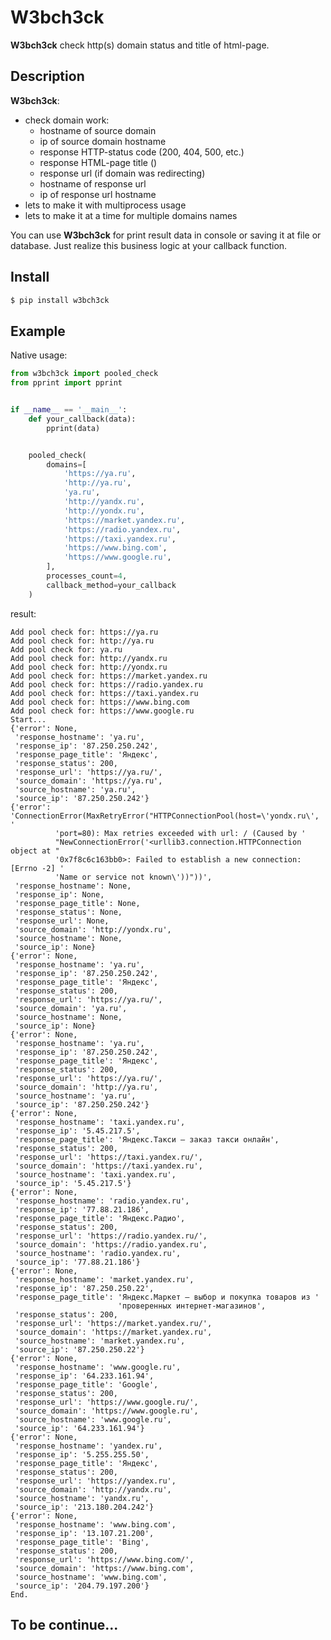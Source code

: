 # W3bch3ck

**W3bch3ck** check http(s) domain status and title of html-page.

## Description

**W3bch3ck**:
 - check domain work: 
   - hostname of source domain
   - ip of source domain hostname
   - response HTTP-status code (200, 404, 500, etc.)
   - response HTML-page title (<title>...</title>)
   - response url (if domain was redirecting)
   - hostname of response url
   - ip of response url hostname
 - lets to make it with multiprocess usage
 - lets to make it at a time for multiple domains names

You can use **W3bch3ck** for print result data in console or saving it at file or database.
Just realize this business logic at your callback function.

## Install

```bash
$ pip install w3bch3ck
```

## Example

Native usage:

```python
from w3bch3ck import pooled_check
from pprint import pprint


if __name__ == '__main__':
    def your_callback(data):
        pprint(data)


    pooled_check(
        domains=[
            'https://ya.ru',
            'http://ya.ru',
            'ya.ru',
            'http://yandx.ru',
            'http://yondx.ru',
            'https://market.yandex.ru',
            'https://radio.yandex.ru',
            'https://taxi.yandex.ru',
            'https://www.bing.com',
            'https://www.google.ru',
        ],
        processes_count=4,
        callback_method=your_callback
    )
```

result:

```text
Add pool check for: https://ya.ru
Add pool check for: http://ya.ru
Add pool check for: ya.ru
Add pool check for: http://yandx.ru
Add pool check for: http://yondx.ru
Add pool check for: https://market.yandex.ru
Add pool check for: https://radio.yandex.ru
Add pool check for: https://taxi.yandex.ru
Add pool check for: https://www.bing.com
Add pool check for: https://www.google.ru
Start...
{'error': None,
 'response_hostname': 'ya.ru',
 'response_ip': '87.250.250.242',
 'response_page_title': 'Яндекс',
 'response_status': 200,
 'response_url': 'https://ya.ru/',
 'source_domain': 'https://ya.ru',
 'source_hostname': 'ya.ru',
 'source_ip': '87.250.250.242'}
{'error': 'ConnectionError(MaxRetryError("HTTPConnectionPool(host=\'yondx.ru\', '
          'port=80): Max retries exceeded with url: / (Caused by '
          "NewConnectionError('<urllib3.connection.HTTPConnection object at "
          '0x7f8c6c163bb0>: Failed to establish a new connection: [Errno -2] '
          'Name or service not known\'))"))',
 'response_hostname': None,
 'response_ip': None,
 'response_page_title': None,
 'response_status': None,
 'response_url': None,
 'source_domain': 'http://yondx.ru',
 'source_hostname': None,
 'source_ip': None}
{'error': None,
 'response_hostname': 'ya.ru',
 'response_ip': '87.250.250.242',
 'response_page_title': 'Яндекс',
 'response_status': 200,
 'response_url': 'https://ya.ru/',
 'source_domain': 'ya.ru',
 'source_hostname': None,
 'source_ip': None}
{'error': None,
 'response_hostname': 'ya.ru',
 'response_ip': '87.250.250.242',
 'response_page_title': 'Яндекс',
 'response_status': 200,
 'response_url': 'https://ya.ru/',
 'source_domain': 'http://ya.ru',
 'source_hostname': 'ya.ru',
 'source_ip': '87.250.250.242'}
{'error': None,
 'response_hostname': 'taxi.yandex.ru',
 'response_ip': '5.45.217.5',
 'response_page_title': 'Яндекс.Такси — заказ такси онлайн',
 'response_status': 200,
 'response_url': 'https://taxi.yandex.ru/',
 'source_domain': 'https://taxi.yandex.ru',
 'source_hostname': 'taxi.yandex.ru',
 'source_ip': '5.45.217.5'}
{'error': None,
 'response_hostname': 'radio.yandex.ru',
 'response_ip': '77.88.21.186',
 'response_page_title': 'Яндекс.Радио',
 'response_status': 200,
 'response_url': 'https://radio.yandex.ru/',
 'source_domain': 'https://radio.yandex.ru',
 'source_hostname': 'radio.yandex.ru',
 'source_ip': '77.88.21.186'}
{'error': None,
 'response_hostname': 'market.yandex.ru',
 'response_ip': '87.250.250.22',
 'response_page_title': 'Яндекс.Маркет — выбор и покупка товаров из '
                        'проверенных интернет-магазинов',
 'response_status': 200,
 'response_url': 'https://market.yandex.ru/',
 'source_domain': 'https://market.yandex.ru',
 'source_hostname': 'market.yandex.ru',
 'source_ip': '87.250.250.22'}
{'error': None,
 'response_hostname': 'www.google.ru',
 'response_ip': '64.233.161.94',
 'response_page_title': 'Google',
 'response_status': 200,
 'response_url': 'https://www.google.ru/',
 'source_domain': 'https://www.google.ru',
 'source_hostname': 'www.google.ru',
 'source_ip': '64.233.161.94'}
{'error': None,
 'response_hostname': 'yandex.ru',
 'response_ip': '5.255.255.50',
 'response_page_title': 'Яндекс',
 'response_status': 200,
 'response_url': 'https://yandex.ru',
 'source_domain': 'http://yandx.ru',
 'source_hostname': 'yandx.ru',
 'source_ip': '213.180.204.242'}
{'error': None,
 'response_hostname': 'www.bing.com',
 'response_ip': '13.107.21.200',
 'response_page_title': 'Bing',
 'response_status': 200,
 'response_url': 'https://www.bing.com/',
 'source_domain': 'https://www.bing.com',
 'source_hostname': 'www.bing.com',
 'source_ip': '204.79.197.200'}
End.
```
## To be continue...